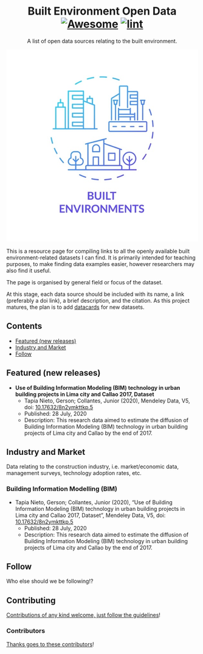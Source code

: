 <div align="center">

<!-- title -->

<!--lint ignore no-dead-urls-->

# Built Environment Open Data [![Awesome](https://awesome.re/badge.svg)](https://awesome.re) [![lint](https://github.com/MitchellAcoustics/open-built-env-data/actions/workflows/lint.yaml/badge.svg)](https://github.com/MitchellAcoustics/open-built-env-data/actions/workflows/lint.yaml)

<!-- subtitle -->

A list of open data sources relating to the built environment.

<!-- image -->

<a href="" target="_blank" rel="noopener noreferrer">
  <img src="built-envs-icon.jpg" />
</a>

</div>

<!-- description -->

This is a resource page for compiling links to all the openly available built environment-related datasets I can find. It is primarily intended for teaching purposes, to make finding data examples easier, however researchers may also find it useful.

The page is organised by general field or focus of the dataset. 

At this stage, each data source should be included with its name, a link (preferably a doi link), a brief description, and the citation. As this project matures, the plan is to add [datacards](https://research.google/blog/the-data-cards-playbook-a-toolkit-for-transparency-in-dataset-documentation/) for new datasets.

<!-- TOC -->

## Contents

- [Featured (new releases)](#featured-new-releases)
- [Industry and Market](#industry-and-market)
- [Follow](#follow)

<!-- CONTENT -->

## Featured (new releases)

- **Use of Building Information Modeling (BIM) technology in urban building projects in Lima city and Callao 2017, Dataset**
  - Tapia Nieto, Gerson; Collantes, Junior (2020), Mendeley Data, V5, doi: [10.17632/8n2ymkttkp.5](https://doi.org/10.17632/8n2ymkttkp.5)
  - Published: 28 July, 2020
  - Description: This research data aimed to estimate the diffusion of Building Information Modeling (BIM) technology in urban building projects of Lima city and Callao by the end of 2017.

## Industry and Market

Data relating to the construction industry, i.e. market/economic data, management surveys, technology adoption rates, etc.

### Building Information Modelling (BIM)

- Tapia Nieto, Gerson; Collantes, Junior (2020), “Use of Building Information Modeling (BIM) technology in urban building projects in Lima city and Callao 2017, Dataset”, Mendeley Data, V5, doi: [10.17632/8n2ymkttkp.5](https://doi.org/10.17632/8n2ymkttkp.5)
  - Published: 28 July, 2020
  - Description: This research data aimed to estimate the diffusion of Building Information Modeling (BIM) technology in urban building projects of Lima city and Callao by the end of 2017.

<!-- END CONTENT -->

## Follow

<!-- list people worth following on social sites (Twitter, LinkedIn, GitHub, YouTube etc.) -->

Who else should we be following!?

## Contributing

[Contributions of any kind welcome, just follow the guidelines](contributing.md)!

### Contributors

[Thanks goes to these contributors](https://github.com/MitchellAcoustics/open-built-env-data/graphs/contributors)!
